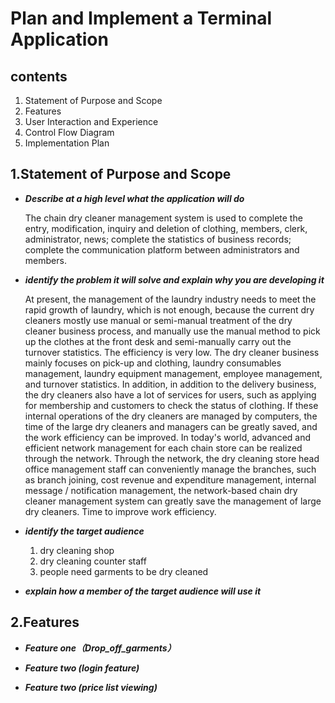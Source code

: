 


# Plan and Implement a Terminal Application

## contents
1. Statement of Purpose and Scope
2. Features
3. User Interaction and Experience
4. Control Flow Diagram
5. Implementation Plan


## 1.Statement of Purpose and Scope
 * ***Describe at a high level what the application will do***

    The chain dry cleaner management system is used to complete the entry, modification, inquiry and deletion of clothing, members, clerk, administrator, news; complete the statistics of business records; complete the communication platform between administrators and members.

 * ***identify the problem it will solve and explain why you are developing it***

    At present, the management of the laundry industry needs to meet the rapid growth of laundry, which is not enough, because the current dry cleaners mostly use manual or semi-manual treatment of the dry cleaner business process, and manually use the manual method to pick up the clothes at the front desk and semi-manually carry out the turnover statistics. The efficiency is very low. The dry cleaner business mainly focuses on pick-up and clothing, laundry consumables management, laundry equipment management, employee management, and turnover statistics. In addition, in addition to the delivery business, the dry cleaners also have a lot of services for users, such as applying for membership and customers to check the status of clothing. If these internal operations of the dry cleaners are managed by computers, the time of the large dry cleaners and managers can be greatly saved, and the work efficiency can be improved. In today's world, advanced and efficient network management for each chain store can be realized through the network. Through the network, the dry cleaning store head office management staff can conveniently manage the branches, such as branch joining, cost revenue and expenditure management, internal message / notification management, the network-based chain dry cleaner management system can greatly save the management of large dry cleaners. Time to improve work efficiency.

  * ***identify the target audience***
  
    1. dry cleaning shop
    2. dry cleaning counter staff
    3. people need garments to be dry cleaned

  * ***explain how a member of the target audience will use it***

    
    


## 2.Features
  * ***Feature one（Drop_off_garments）***

   

  * ***Feature two (login feature)***





  * ***Feature two (price list viewing)***








